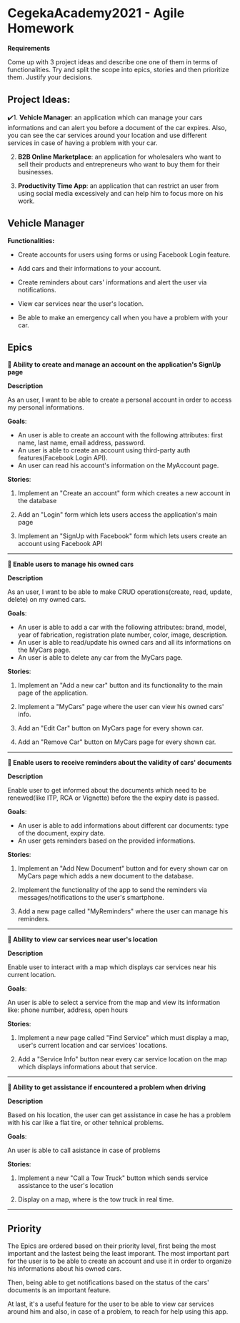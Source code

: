 # CegekaAcademy2021 - Agile Homework 

**Requirements**

Come up with 3 project ideas and describe one one of them in terms of
functionalities. Try and split the scope into epics, stories and then
prioritize them. Justify your decisions.

## Project Ideas: 

✔️1. **Vehicle Manager**: an application which can manage your cars informations and can alert you before a document of the car expires. Also, you can see the car services around your location and use different services in case of having a problem with your car.

2. **B2B Online Marketplace**: an application for wholesalers who want to sell their products and entrepreneurs who want to buy them for their businesses.

3. **Productivity Time App**: an application that can restrict an user from using social media excessively and can help him to focus more on his work.    

## Vehicle Manager

**Functionalities:**

- Create accounts for users using forms or using Facebook Login feature. 

- Add cars and their informations to your account.

- Create reminders about cars' informations and alert the user via notifications.

- View car services near the user's location.

- Be able to make an emergency call when you have a problem with your car.

## Epics
  
  **📍 Ability to create and manage an account on the application's SignUp page**

**Description**

As an user, I want to be able to create a personal account in order to access my personal informations.
   
**Goals**: 
- An user is able to create an account with the following attributes: first name, last name, email address, password.
- An user is able to create an account using third-party auth features(Facebook Login API).
- An user can read his account's information on the MyAccount page.
   
**Stories**:
   
1. Implement an "Create an account" form which creates a new account in the database 
   
2. Add an "Login" form which lets users access the application's main page
   
3. Implement an "SignUp with Facebook" form which lets users create an account using Facebook API 

- - - -

**📍 Enable users to manage his owned cars**

**Description**

As an user, I want to be able to make CRUD operations(create, read, update, delete) on my owned cars.
   
**Goals**: 
- An user is able to add a car with the following attributes: brand, model, year of fabrication, registration plate number, color, image, description.
- An user is able to read/update his owned cars and all its informations on the MyCars page.
- An user is able to delete any car from the MyCars page.
   
**Stories**:
   
1. Implement an "Add a new car" button and its functionality to the main page of the application. 
   
2. Implement a "MyCars" page where the user can view his owned cars' info. 
   
3. Add an "Edit Car" button on MyCars page for every shown car.

4. Add an "Remove Car" button on MyCars page for every shown car.

- - - -

**📍 Enable users to receive reminders about the validity of cars' documents**

**Description**

Enable user to get informed about the documents which need to be renewed(like ITP, RCA or Vignette) before the the expiry date is passed.
   
**Goals**: 
- An user is able to add informations about different car documents: type of the document, expiry date.
- An user gets reminders based on the provided informations.
   
**Stories**:
   
1. Implement an "Add New Document" button and for every shown car on MyCars page which adds a new document to the database.
   
2. Implement the functionality of the app to send the reminders via messages/notifications to the user's smartphone.
   
3. Add a new page called "MyReminders" where the user can manage his reminders.

- - - -

**📍 Ability to view car services near user's location**

**Description**

Enable user to interact with a map which displays car services near his current location.
   
**Goals**: 

An user is able to select a service from the map and view its information like: phone number, address, open hours
   
**Stories**:
   
1. Implement a new page called "Find Service" which must display a map, user's current location and car services' locations.
   
2. Add a "Service Info" button near every car service location on the map which displays informations about that service.
   
- - - -

**📍 Ability to get assistance if encountered a problem when driving**

**Description**

Based on his location, the user can get assistance in case he has a problem with his car like a flat tire, or other tehnical problems.
   
**Goals**: 

An user is able to call asistance in case of problems
   
**Stories**:
   
1. Implement a new "Call a Tow Truck" button which sends service assistance to the user's location
   
2. Display on a map, where is the tow truck in real time.

- - - -

## Priority

The Epics are ordered based on their priority level, first being the most important and the lastest being the least imporant. The most important part for the user is to be able to create an account and use it in order to organize his informations about his owned cars. 

Then, being able to get notifications based on the status of the cars' documents is an important feature. 

At last, it's a useful feature for the user to be able to view car services around him and also, in case of a problem, to reach for help using this app.
